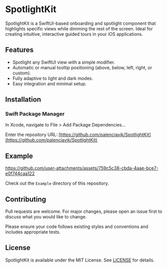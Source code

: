 # SpotlightKit
SpotlightKit is a SwiftUI-based onboarding and spotlight component that highlights specific views while dimming the rest of the screen. Ideal for creating intuitive, interactive guided tours in your iOS applications.

## Features

- Spotlight any SwiftUI view with a simple modifier.
- Automatic or manual tooltip positioning (above, below, left, right, or custom).
- Fully adaptive to light and dark modes.
- Easy integration and minimal setup.

## Installation

### Swift Package Manager
In Xcode, navigate to File > Add Package Dependencies...

Enter the repository URL:
[https://github.com/palenciavik/SpotlightKit](https://github.com/palenciavik/SpotlightKit)

## Example

https://github.com/user-attachments/assets/759c5c38-cbda-4aae-bce7-e0f744caa122

Check out the `Example` directory of this repository.

## Contributing

Pull requests are welcome. For major changes, please open an issue first to discuss what you would like to change.

Please ensure your code follows existing styles and conventions and includes appropriate tests.

## License

SpotlightKit is available under the MIT License. See [LICENSE](LICENSE) for details.
